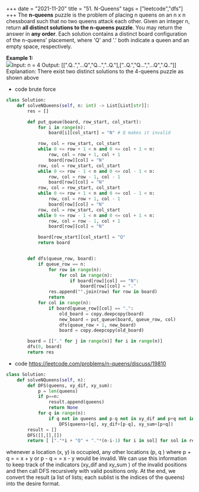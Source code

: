 +++ 
date = "2021-11-20"
title = "51. N-Queens"
tags = ["leetcode","dfs"]
+++
The **n-queens** puzzle is the problem of placing n queens on an n x n chessboard such that no two queens attack each other.
Given an integer n, return __all distinct solutions to the **n-queens puzzle**__. You may return the answer in **any order**.
Each solution contains a distinct board configuration of the n-queens' placement, where 'Q' and '.' both indicate a queen and an empty space, respectively.
 
**Example 1:**  
![](https://assets.leetcode.com/uploads/2020/11/13/queens.jpg)Input: n = 4 Output: [[".Q..","...Q","Q...","..Q."],["..Q.","Q...","...Q",".Q.."]] Explanation: There exist two distinct solutions to the 4-queens puzzle as shown above

- code brute force
```py
class Solution:
    def solveNQueens(self, n: int) -> List[List[str]]:
        res = []

        def put_queue(board, row_start, col_start):
            for i in range(n):
                board[i][col_start] = "N" # Q makes it invalid

            row, col = row_start, col_start
            while 0 <= row + 1 < n and 0 <= col + 1 < n:
                row, col = row + 1, col + 1
                board[row][col] = "N"
            row, col = row_start, col_start
            while 0 <= row - 1 < n and 0 <= col - 1 < n:
                row, col = row - 1, col - 1
                board[row][col] = "N"
            row, col = row_start, col_start
            while 0 <= row + 1 < n and 0 <= col - 1 < n:
                row, col = row + 1, col - 1
                board[row][col] = "N"
            row, col = row_start, col_start
            while 0 <= row - 1 < n and 0 <= col + 1 < n:
                row, col = row - 1, col + 1
                board[row][col] = "N"

            board[row_start][col_start] = "Q"
            return board


        def dfs(queue_row, board):
            if queue_row == n:
                for row in range(n):
                    for col in range(n):
                        if board[row][col] == "N":
                            board[row][col] = "."
                res.append("".join(row) for row in board)
                return
            for col in range(n):
                if board[queue_row][col] == ".":
                    old_board = copy.deepcopy(board)
                    new_board = put_queue(board, queue_row, col)
                    dfs(queue_row + 1, new_board)
                    board = copy.deepcopy(old_board)

        board = [["." for j in range(n)] for i in range(n)]
        dfs(0, board)
        return res

```
- code https://leetcode.com/problems/n-queens/discuss/19810
```py  
class Solution:
    def solveNQueens(self, n):
        def DFS(queens, xy_dif, xy_sum):
            p = len(queens)
            if p==n:
                result.append(queens)
                return None
            for q in range(n):
                if q not in queens and p-q not in xy_dif and p+q not in xy_sum: 
                    DFS(queens+[q], xy_dif+[p-q], xy_sum+[p+q])  
        result = []
        DFS([],[],[])
        return [ ["."*i + "Q" + "."*(n-i-1) for i in sol] for sol in result]

```
whenever a location (x, y) is occupied, any other locations (p, q ) where p + q = =  x + y or p - q = =  x - y would be invalid. We can use this information to keep track of the indicators (xy_dif and xy_sum ) of the invalid positions and then call DFS recursively with valid positions only.
At the end, we convert the result (a list of lists; each sublist is the indices of the queens) into the desire format.
